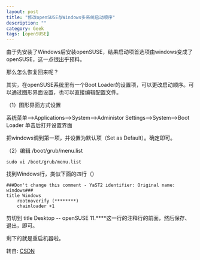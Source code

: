 ```yaml
---
layout: post
title: "修改openSUSE与Windows多系统启动顺序"
description: ""
category: Geek
tags: [openSUSE]
---
```


由于先安装了Windows后安装openSUSE，结果启动项首选项由windows变成了openSUSE，这一点很出乎预料。

那么怎么恢复回来呢？

其实，在openSUSE系统里有一个Boot Loader的设置项，可以更改启动顺序。可以通过图形界面设置，也可以直接编辑配置文件。

（1）图形界面方式设置

系统菜单-->Applications-->System-->Administor Settings-->System-->Boot Loader 单击后打开设置界面

把windows调到第一项，并设置为默认项（Set as Default）。确定即可。

（2）编辑 /boot/grub/menu.list

	sudo vi /boot/grub/menu.list

找到Windows行，类似下面的四行（）

	###Don't change this comment - YaST2 identifier: Original name: windows###
	title Windows
	    rootnoverify (********)
	    chainloader +1

剪切到 title Desktop -- openSUSE 11.****这一行的注释行的前面，然后保存、退出，即可。

剩下的就是重启机器啦。

转自: [CSDN](http://blog.csdn.net/ingvar08/article/details/6817255)

